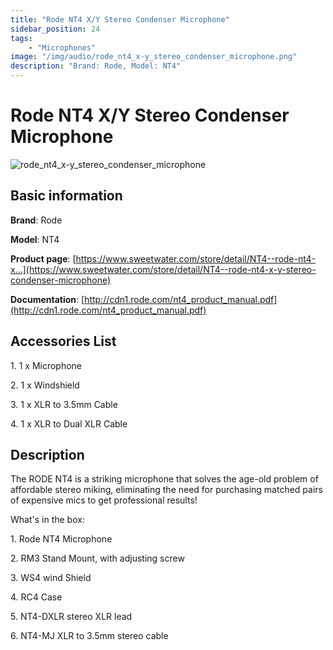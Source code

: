 ```yaml
---
title: "Rode NT4 X/Y Stereo Condenser Microphone"
sidebar_position: 24
tags:
    - "Microphones"
image: "/img/audio/rode_nt4_x-y_stereo_condenser_microphone.png"
description: "Brand: Rode, Model: NT4"
---
```

# Rode NT4 X/Y Stereo Condenser Microphone

![rode_nt4_x-y_stereo_condenser_microphone](/img/audio/rode_nt4_x-y_stereo_condenser_microphone.png)

## Basic information

**Brand**: Rode

**Model**: NT4

**Product page**: [https://www.sweetwater.com/store/detail/NT4--rode-nt4-x...](https://www.sweetwater.com/store/detail/NT4--rode-nt4-x-y-stereo-condenser-microphone)

**Documentation**: [http://cdn1.rode.com/nt4_product_manual.pdf](http://cdn1.rode.com/nt4_product_manual.pdf)

## Accessories List

1\. 1 x Microphone

 2\. 1 x Windshield

 3\. 1 x XLR to 3\.5mm Cable

 4\. 1 x XLR to Dual XLR Cable

## Description

The RODE NT4 is a striking microphone that solves the age\-old problem of affordable stereo miking, eliminating the need for purchasing matched pairs of expensive mics to get professional results\!



What's in the box:

1\. Rode NT4 Microphone

2\. RM3 Stand Mount, with adjusting screw

3\. WS4 wind Shield

4\. RC4 Case

5\. NT4\-DXLR stereo XLR lead

6\. NT4\-MJ XLR to 3\.5mm stereo cable

